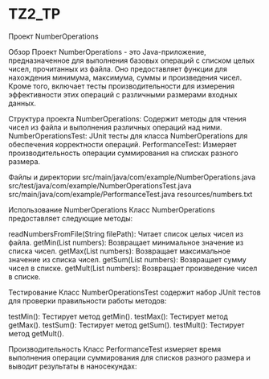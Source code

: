 # TZ2_TP
Проект NumberOperations

Обзор
Проект NumberOperations - это Java-приложение, предназначенное для выполнения базовых операций с списком целых чисел, прочитанных из файла. Оно предоставляет функции для нахождения минимума, максимума, суммы и произведения чисел. Кроме того, включает тесты производительности для измерения эффективности этих операций с различными размерами входных данных.

Структура проекта
NumberOperations: Содержит методы для чтения чисел из файла и выполнения различных операций над ними.
NumberOperationsTest: JUnit тесты для класса NumberOperations для обеспечения корректности операций.
PerformanceTest: Измеряет производительность операции суммирования на списках разного размера.

Файлы и директории
src/main/java/com/example/NumberOperations.java
src/test/java/com/example/NumberOperationsTest.java
src/main/java/com/example/PerformanceTest.java
resources/numbers.txt

Использование
NumberOperations
Класс NumberOperations предоставляет следующие методы:

readNumbersFromFile(String filePath): Читает список целых чисел из файла.
getMin(List<Integer> numbers): Возвращает минимальное значение из списка чисел.
getMax(List<Integer> numbers): Возвращает максимальное значение из списка чисел.
getSum(List<Integer> numbers): Возвращает сумму чисел в списке.
getMult(List<Integer> numbers): Возвращает произведение чисел в списке.

Тестирование
Класс NumberOperationsTest содержит набор JUnit тестов для проверки правильности работы методов:

testMin(): Тестирует метод getMin().
testMax(): Тестирует метод getMax().
testSum(): Тестирует метод getSum().
testMult(): Тестирует метод getMult().

Производительность
Класс PerformanceTest измеряет время выполнения операции суммирования для списков разного размера и выводит результаты в наносекундах:
